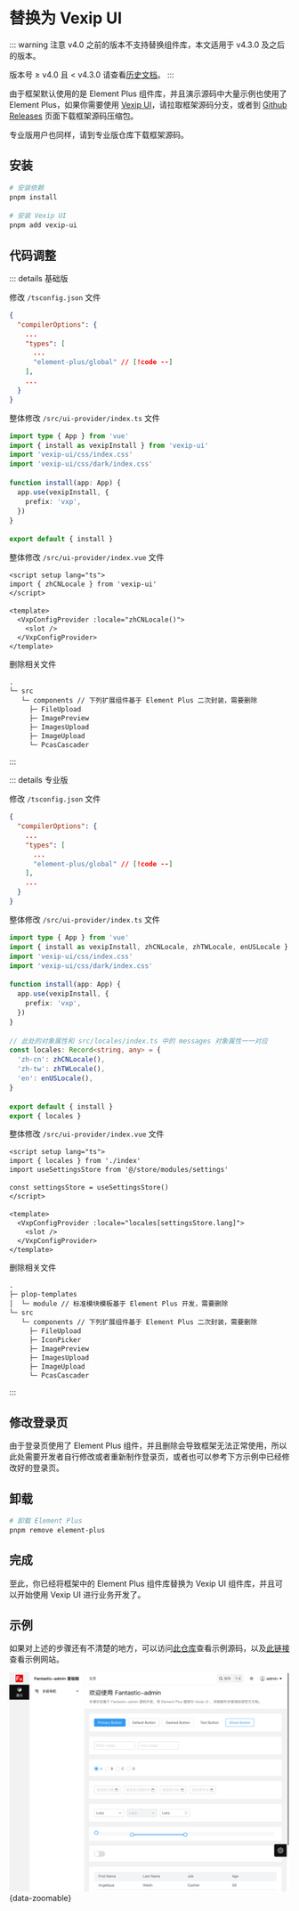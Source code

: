 # 替换为 Vexip UI

::: warning 注意
v4.0 之前的版本不支持替换组件库，本文适用于 v4.3.0 及之后的版本。

版本号 ≥ v4.0 且 < v4.3.0 请查看[历史文档](https://github.com/fantastic-admin/fantastic-admin.github.io/blob/01be97f74f8ae7b14ccdec108941b5fd5b58bd28/guide/replace-to-vexip.md)。
:::

由于框架默认使用的是 Element Plus 组件库，并且演示源码中大量示例也使用了 Element Plus，如果你需要使用 [Vexip UI](https://www.vexipui.com/zh-CN/)，请拉取框架源码分支，或者到 [Github Releases](https://github.com/fantastic-admin/basic/releases) 页面下载框架源码压缩包。

专业版用户也同样，请到专业版仓库下载框架源码。

## 安装

```sh
# 安装依赖
pnpm install

# 安装 Vexip UI
pnpm add vexip-ui
```

## 代码调整

::: details 基础版

修改 `/tsconfig.json` 文件

```json
{
  "compilerOptions": {
    ...
    "types": [
      ...
      "element-plus/global" // [!code --]
    ],
    ...
  }
}
```

整体修改 `/src/ui-provider/index.ts` 文件

```ts
import type { App } from 'vue'
import { install as vexipInstall } from 'vexip-ui'
import 'vexip-ui/css/index.css'
import 'vexip-ui/css/dark/index.css'

function install(app: App) {
  app.use(vexipInstall, {
    prefix: 'vxp',
  })
}

export default { install }
```

整体修改 `/src/ui-provider/index.vue` 文件

```vue
<script setup lang="ts">
import { zhCNLocale } from 'vexip-ui'
</script>

<template>
  <VxpConfigProvider :locale="zhCNLocale()">
    <slot />
  </VxpConfigProvider>
</template>
```

删除相关文件

```
.
└─ src
   └─ components // 下列扩展组件基于 Element Plus 二次封装，需要删除
     ├─ FileUpload
     ├─ ImagePreview
     ├─ ImagesUpload
     ├─ ImageUpload
     └─ PcasCascader
```

:::

::: details 专业版

修改 `/tsconfig.json` 文件

```json
{
  "compilerOptions": {
    ...
    "types": [
      ...
      "element-plus/global" // [!code --]
    ],
    ...
  }
}
```

整体修改 `/src/ui-provider/index.ts` 文件

```ts
import type { App } from 'vue'
import { install as vexipInstall, zhCNLocale, zhTWLocale, enUSLocale } from 'vexip-ui'
import 'vexip-ui/css/index.css'
import 'vexip-ui/css/dark/index.css'

function install(app: App) {
  app.use(vexipInstall, {
    prefix: 'vxp',
  })
}

// 此处的对象属性和 src/locales/index.ts 中的 messages 对象属性一一对应
const locales: Record<string, any> = {
  'zh-cn': zhCNLocale(),
  'zh-tw': zhTWLocale(),
  'en': enUSLocale(),
}

export default { install }
export { locales }
```

整体修改 `/src/ui-provider/index.vue` 文件

```vue
<script setup lang="ts">
import { locales } from './index'
import useSettingsStore from '@/store/modules/settings'

const settingsStore = useSettingsStore()
</script>

<template>
  <VxpConfigProvider :locale="locales[settingsStore.lang]">
    <slot />
  </VxpConfigProvider>
</template>
```

删除相关文件

```
.
├─ plop-templates
│  └─ module // 标准模块模板基于 Element Plus 开发，需要删除
└─ src
   └─ components // 下列扩展组件基于 Element Plus 二次封装，需要删除
     ├─ FileUpload
     ├─ IconPicker
     ├─ ImagePreview
     ├─ ImagesUpload
     ├─ ImageUpload
     └─ PcasCascader
```

:::

## 修改登录页

由于登录页使用了 Element Plus 组件，并且删除会导致框架无法正常使用，所以此处需要开发者自行修改或者重新制作登录页，或者也可以参考下方示例中已经修改好的登录页。

## 卸载

```sh
# 卸载 Element Plus
pnpm remove element-plus
```

## 完成

至此，你已经将框架中的 Element Plus 组件库替换为 Vexip UI 组件库，并且可以开始使用 Vexip UI 进行业务开发了。

## 示例

如果对上述的步骤还有不清楚的地方，可以访问[此仓库](https://github.com/fantastic-admin/vexip-example)查看示例源码，以及[此链接](https://fantastic-admin.hurui.me/vexip-example/)查看示例网站。

![](/ui-vexip.png){data-zoomable}
